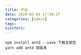 ```yaml
---
title: 中台
date: 2020-03-04 17:58:27
categories: [admin]
tags: 
visitors:
---
```

```
npm install antd --save 下载全部包
yarn add antd 锁版本
```

##  

